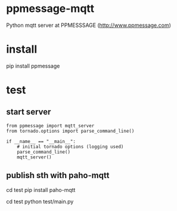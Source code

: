 # ppmessage-mqtt
Python mqtt server at PPMESSSAGE (http://www.ppmessage.com)

# install
pip install ppmessage

# test

## start server
```
from ppmessage import mqtt_server
from tornado.options import parse_command_line()

if __name__ == "__main__":
    # initial tornado options (logging used)
    parse_command_line()
    mqtt_server()
```

## publish sth with paho-mqtt
cd test
pip install paho-mqtt

cd test
python test/main.py

